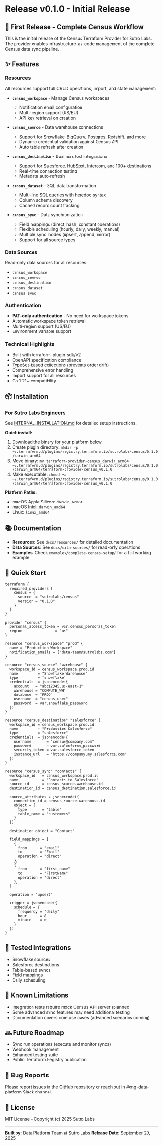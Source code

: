 # Release v0.1.0 - Initial Release

## 🎉 First Release - Complete Census Workflow

This is the initial release of the Census Terraform Provider for Sutro Labs. The provider enables infrastructure-as-code management of the complete Census data sync pipeline.

## ✨ Features

### Resources

All resources support full CRUD operations, import, and state management:

- **`census_workspace`** - Manage Census workspaces
  - Notification email configuration
  - Multi-region support (US/EU)
  - API key retrieval on creation

- **`census_source`** - Data warehouse connections
  - Support for Snowflake, BigQuery, Postgres, Redshift, and more
  - Dynamic credential validation against Census API
  - Auto table refresh after creation

- **`census_destination`** - Business tool integrations
  - Support for Salesforce, HubSpot, Intercom, and 100+ destinations
  - Real-time connection testing
  - Metadata auto-refresh

- **`census_dataset`** - SQL data transformation
  - Multi-line SQL queries with heredoc syntax
  - Column schema discovery
  - Cached record count tracking

- **`census_sync`** - Data synchronization
  - Field mappings (direct, hash, constant operations)
  - Flexible scheduling (hourly, daily, weekly, manual)
  - Multiple sync modes (upsert, append, mirror)
  - Support for all source types

### Data Sources

Read-only data sources for all resources:
- `census_workspace`
- `census_source`
- `census_destination`
- `census_dataset`
- `census_sync`

### Authentication

- **PAT-only authentication** - No need for workspace tokens
- Automatic workspace token retrieval
- Multi-region support (US/EU)
- Environment variable support

### Technical Highlights

- Built with terraform-plugin-sdk/v2
- OpenAPI specification compliance
- TypeSet-based collections (prevents order drift)
- Comprehensive error handling
- Import support for all resources
- Go 1.21+ compatibility

## 📦 Installation

### For Sutro Labs Engineers

See [INTERNAL_INSTALLATION.md](INTERNAL_INSTALLATION.md) for detailed setup instructions.

**Quick install:**

1. Download the binary for your platform below
2. Create plugin directory: `mkdir -p ~/.terraform.d/plugins/registry.terraform.io/sutrolabs/census/0.1.0/darwin_arm64`
3. Move binary: `mv terraform-provider-census_darwin_arm64 ~/.terraform.d/plugins/registry.terraform.io/sutrolabs/census/0.1.0/darwin_arm64/terraform-provider-census_v0.1.0`
4. Make executable: `chmod +x ~/.terraform.d/plugins/registry.terraform.io/sutrolabs/census/0.1.0/darwin_arm64/terraform-provider-census_v0.1.0`

**Platform Paths:**
- macOS Apple Silicon: `darwin_arm64`
- macOS Intel: `darwin_amd64`
- Linux: `linux_amd64`

## 📚 Documentation

- **Resources**: See `docs/resources/` for detailed documentation
- **Data Sources**: See `docs/data-sources/` for read-only operations
- **Examples**: Check `examples/complete-census-setup/` for a full working example

## 🚀 Quick Start

```hcl
terraform {
  required_providers {
    census = {
      source  = "sutrolabs/census"
      version = "0.1.0"
    }
  }
}

provider "census" {
  personal_access_token = var.census_personal_token
  region               = "us"
}

resource "census_workspace" "prod" {
  name = "Production Workspace"
  notification_emails = ["data-team@sutrolabs.com"]
}

resource "census_source" "warehouse" {
  workspace_id = census_workspace.prod.id
  name         = "Snowflake Warehouse"
  type         = "snowflake"
  credentials  = jsonencode({
    account   = "abc12345.us-east-1"
    warehouse = "COMPUTE_WH"
    database  = "PROD"
    username  = "census_user"
    password  = var.snowflake_password
  })
}

resource "census_destination" "salesforce" {
  workspace_id = census_workspace.prod.id
  name         = "Production Salesforce"
  type         = "salesforce"
  credentials  = jsonencode({
    username       = "census@company.com"
    password       = var.salesforce_password
    security_token = var.salesforce_token
    instance_url   = "https://company.my.salesforce.com"
  })
}

resource "census_sync" "contacts" {
  workspace_id   = census_workspace.prod.id
  name           = "Contacts to Salesforce"
  source_id      = census_source.warehouse.id
  destination_id = census_destination.salesforce.id

  source_attributes = jsonencode({
    connection_id = census_source.warehouse.id
    object = {
      type       = "table"
      table_name = "customers"
    }
  })

  destination_object = "Contact"

  field_mappings = [
    {
      from      = "email"
      to        = "Email"
      operation = "direct"
    },
    {
      from      = "first_name"
      to        = "FirstName"
      operation = "direct"
    },
  ]

  operation = "upsert"

  trigger = jsonencode({
    schedule = {
      frequency = "daily"
      hour      = 8
      minute    = 0
    }
  })
}
```

## 🧪 Tested Integrations

- Snowflake sources
- Salesforce destinations
- Table-based syncs
- Field mappings
- Daily scheduling

## 📝 Known Limitations

- Integration tests require mock Census API server (planned)
- Some advanced sync features may need additional testing
- Documentation covers core use cases (advanced scenarios coming)

## 🔜 Future Roadmap

- Sync run operations (execute and monitor syncs)
- Webhook management
- Enhanced testing suite
- Public Terraform Registry publication

## 🐛 Bug Reports

Please report issues in the GitHub repository or reach out in #eng-data-platform Slack channel.

## 📄 License

MIT License - Copyright (c) 2025 Sutro Labs

---

**Built by**: Data Platform Team at Sutro Labs
**Release Date**: September 29, 2025